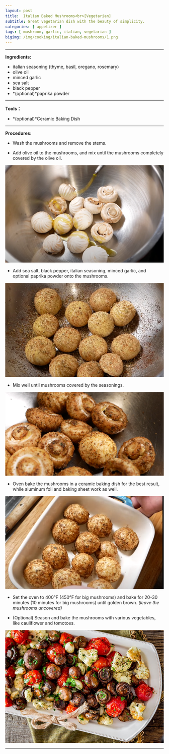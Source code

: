 ```yaml
---
layout: post
title:  Italian Baked Mushrooms<br>[Vegetarian]
subtitle: Great vegetarian dish with the beauty of simplicity.
categories: [ appetizer ]
tags: [ mushroom, garlic, italian, vegetarian ]
bigimg: /img/cooking/italian-baked-mushrooms/1.png
---
```


---

**Ingredients:**

- italian seasoning (thyme, basil, oregano, rosemary)
- olive oil
- minced garlic
- sea salt
- black pepper
- *(optional)*paprika powder

---

**Tools：**

- *(optional)*Ceramic Baking Dish

---

**Procedures:**

- Wash the mushrooms and remove the stems.

- Add olive oil to the mushrooms, and mix until the mushrooms completely covered by the olive oil.

![Olive_Oil](/img/cooking/italian-baked-mushrooms/3.png)

- Add sea salt, black pepper, italian seasoning, minced garlic, and optional paprika powder onto the mushrooms.

![Seasoning](/img/cooking/italian-baked-mushrooms/4.png)

- Mix well until mushrooms covered by the seasonings.

![Seasoned](/img/cooking/italian-baked-mushrooms/5.png)

- Oven bake the mushrooms in a ceramic baking dish for the best result, while aluminum foil and baking sheet work as well.

![Bake](/img/cooking/italian-baked-mushrooms/6.png)

- Set the oven to 400°F (450°F for big mushrooms) and bake for 20-30 minutes (10 minutes for big mushrooms) until golden brown. *(leave the mushrooms uncovered)*

- (Optional) Season and bake the mushrooms with various vegetables, like cauliflower and tomotoes.

![With_Vegetables](/img/cooking/italian-baked-mushrooms/7.jpg)

---